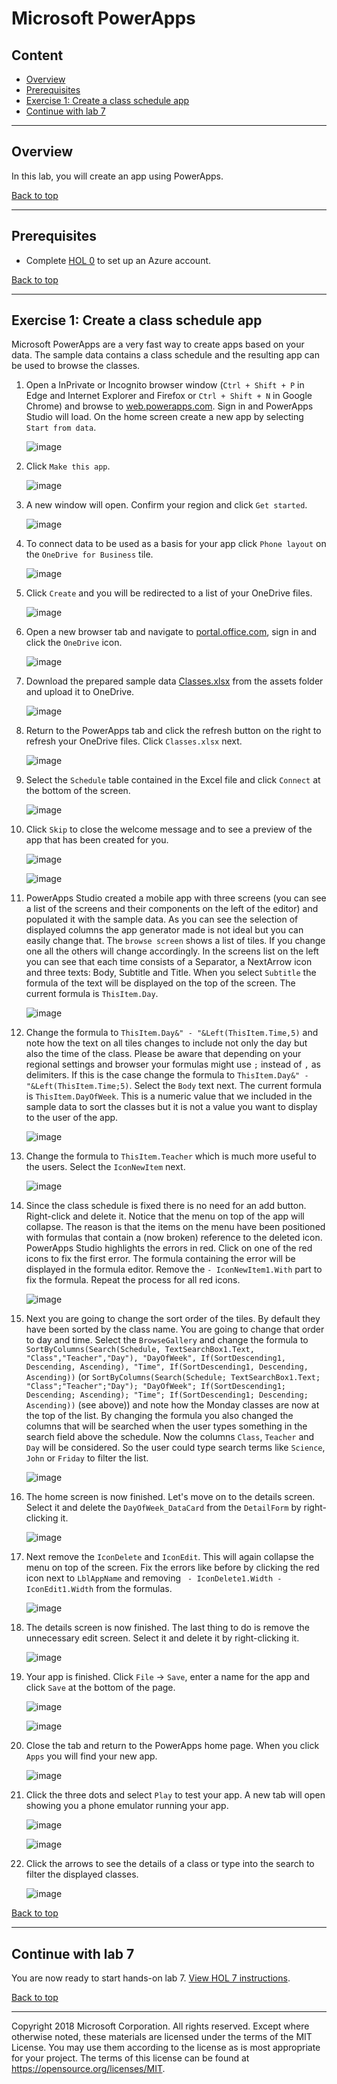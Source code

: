 # Microsoft PowerApps

## Content<a name="content"></a>
* [Overview](#overview)
* [Prerequisites](#prerequisites)
* [Exercise 1: Create a class schedule app](#ex1)
* [Continue with lab 7](#continue)

---

## Overview<a name="overview"></a>
In this lab, you will create an app using PowerApps.

[Back to top](#content)

---

## Prerequisites<a name="prerequisites"></a>

* Complete [HOL 0](./../HOL0) to set up an Azure account.

[Back to top](#content)

---

## Exercise 1: Create a class schedule app<a name="ex1"></a>
Microsoft PowerApps are a very fast way to create apps based on your data. The sample data contains a class schedule and the resulting app can be used to browse the classes.

1. Open a InPrivate or Incognito browser window (`Ctrl + Shift + P` in Edge and Internet Explorer and Firefox or `Ctrl + Shift + N` in Google Chrome)
 and browse to [web.powerapps.com](https://web.powerapps.com/). Sign in and PowerApps Studio will load. On the home screen create a new app by selecting `Start from data`.

    ![image](./media/2018-09-14-11-54-00.jpg)

1. Click `Make this app`.

    ![image](./media/2018-09-14-11-55-00.jpg)

1. A new window will open. Confirm your region and click `Get started`.

    ![image](./media/2018-09-14-11-57-00.jpg)

1. To connect data to be used as a basis for your app click `Phone layout` on the `OneDrive for Business` tile.

    ![image](./media/2018-09-14-11-58-00.jpg)

1. Click `Create` and you will be redirected to a list of your OneDrive files.

    ![image](./media/2018-09-14-12-04-00.jpg)

1. Open a new browser tab and navigate to [portal.office.com](https://portal.office.com/), sign in and click the `OneDrive` icon.

    ![image](./media/2018-09-14-12-07-00.jpg)

1. Download the prepared sample data [Classes.xlsx](./assets/Classes.xlsx) from the assets folder and upload it to OneDrive.

    ![image](./media/2018-09-14-12-10-00.jpg)

1. Return to the PowerApps tab and click the refresh button on the right to refresh your OneDrive files. Click `Classes.xlsx` next.

    ![image](./media/2018-09-14-12-12-00.jpg)

1. Select the `Schedule` table contained in the Excel file and click `Connect` at the bottom of the screen.

    ![image](./media/2018-09-14-12-13-00.jpg)

1. Click `Skip` to close the welcome message and to see a preview of the app that has been created for you.

    ![image](./media/2018-09-14-12-18-00.jpg)

    ![image](./media/2018-09-14-12-19-00.jpg)

1. PowerApps Studio created a mobile app with three screens (you can see a list of the screens and their components on the left of the editor) and populated it with the sample data. As you can see the selection of displayed columns the app generator made is not ideal but you can easily change that. The `browse screen` shows a list of tiles. If you change one all the others will change accordingly. In the screens list on the left you can see that each time consists of a Separator, a NextArrow icon and three texts: Body, Subtitle and Title. When you select `Subtitle` the formula of the text will be displayed on the top of the screen. The current formula is `ThisItem.Day`.

    ![image](./media/2018-09-14-12-24-00.jpg)

1. Change the formula to `ThisItem.Day&" - "&Left(ThisItem.Time,5)` and note how the text on all tiles changes to include not only the day but also the time of the class. Please be aware that depending on your regional settings and browser your formulas might use `;` instead of `,` as delimiters. If this is the case change the formula to `ThisItem.Day&" - "&Left(ThisItem.Time;5)`. Select the `Body` text next. The current formula is `ThisItem.DayOfWeek`. This is a numeric value that we included in the sample data to sort the classes but it is not a value you want to display to the user of the app.

    ![image](./media/2018-09-14-12-30-00.jpg)

1. Change the formula to `ThisItem.Teacher` which is much more useful to the users. Select the `IconNewItem` next.

    ![image](./media/2018-09-14-12-33-00.jpg)

1. Since the class schedule is fixed there is no need for an add button. Right-click and delete it. Notice that the menu on top of the app will collapse. The reason is that the items on the menu have been positioned with formulas that contain a (now broken) reference to the deleted icon. PowerApps Studio highlights the errors in red. Click on one of the red icons to fix the first error. The formula containing the error will be displayed in the formula editor. Remove the `- IconNewItem1.With` part to fix the formula. Repeat the process for all red icons.

    ![image](./media/2018-09-14-12-44-00.jpg)

1. Next you are going to change the sort order of the tiles. By default they have been sorted by the class name. You are going to change that order to day and time. Select the `BrowseGallery` and change the formula to `SortByColumns(Search(Schedule, TextSearchBox1.Text, "Class","Teacher","Day"), "DayOfWeek", If(SortDescending1, Descending, Ascending), "Time", If(SortDescending1, Descending, Ascending))` (or `SortByColumns(Search(Schedule; TextSearchBox1.Text; "Class";"Teacher";"Day"); "DayOfWeek"; If(SortDescending1; Descending; Ascending); "Time"; If(SortDescending1; Descending; Ascending))` (see above)) and note how the Monday classes are now at the top of the list. By changing the formula you also changed the columns that will be searched when the user types something in the search field above the schedule. Now the columns `Class`, `Teacher` and `Day` will be considered. So the user could type search terms like `Science`, `John` or `Friday` to filter the list.

    ![image](./media/2018-09-14-12-51-00.jpg)

1. The home screen is now finished. Let's move on to the details screen. Select it and delete the `DayOfWeek_DataCard` from the `DetailForm` by right-clicking it.

    ![image](./media/2018-09-14-12-57-00.jpg)

1. Next remove the `IconDelete` and `IconEdit`. This will again collapse the menu on top of the screen. Fix the errors like before by clicking the red icon next to `LblAppName` and removing ` - IconDelete1.Width - IconEdit1.Width` from the formulas.

    ![image](./media/2018-09-14-13-01-00.jpg)

1. The details screen is now finished. The last thing to do is remove the unnecessary edit screen. Select it and delete it by right-clicking it.

    ![image](./media/2018-09-14-13-03-00.jpg)

1. Your app is finished. Click `File` -> `Save`, enter a name for the app and click `Save` at the bottom of the page.

    ![image](./media/2018-09-14-13-05-00.jpg)

    ![image](./media/2018-09-14-13-07-00.jpg)

1. Close the tab and return to the PowerApps home page. When you click `Apps` you will find your new app.

    ![image](./media/2018-09-14-13-10-00.jpg)

1. Click the three dots and select `Play` to test your app. A new tab will open showing you a phone emulator running your app.

    ![image](./media/2018-09-14-13-11-00.jpg)

    ![image](./media/2018-09-14-13-15-00.jpg)

1. Click the arrows to see the details of a class or type into the search to filter the displayed classes.

    ![image](./media/2018-09-14-13-20-00.jpg)

[Back to top](#content)

---

## Continue with lab 7

You are now ready to start hands-on lab 7. [View HOL 7 instructions](../HOL7).

[Back to top](#content)

---

Copyright 2018 Microsoft Corporation. All rights reserved. Except where otherwise noted, these materials are licensed under the terms of the MIT License. You may use them according to the license as is most appropriate for your project. The terms of this license can be found at https://opensource.org/licenses/MIT.